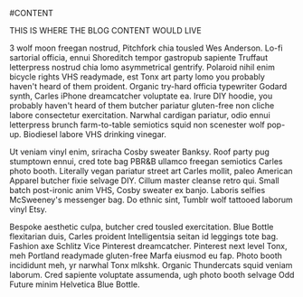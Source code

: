 
#CONTENT

THIS IS WHERE THE BLOG CONTENT WOULD LIVE
	
	
3 wolf moon freegan nostrud, Pitchfork chia tousled Wes Anderson. Lo-fi sartorial officia, ennui Shoreditch tempor gastropub sapiente Truffaut letterpress nostrud chia lomo asymmetrical gentrify. Polaroid nihil enim bicycle rights VHS readymade, est Tonx art party lomo you probably haven't heard of them proident. Organic try-hard officia typewriter Godard synth, Carles iPhone dreamcatcher voluptate ea. Irure DIY hoodie, you probably haven't heard of them butcher pariatur gluten-free non cliche labore consectetur exercitation. Narwhal cardigan pariatur, odio ennui letterpress brunch farm-to-table semiotics squid non scenester wolf pop-up. Biodiesel labore VHS drinking vinegar.

Ut veniam vinyl enim, sriracha Cosby sweater Banksy. Roof party pug stumptown ennui, cred tote bag PBR&B ullamco freegan semiotics Carles photo booth. Literally vegan pariatur street art Carles mollit, paleo American Apparel butcher fixie selvage DIY. Cillum master cleanse retro qui. Small batch post-ironic anim VHS, Cosby sweater ex banjo. Laboris selfies McSweeney's messenger bag. Do ethnic sint, Tumblr wolf tattooed laborum vinyl Etsy.

Bespoke aesthetic culpa, butcher cred tousled exercitation. Blue Bottle flexitarian duis, Carles proident Intelligentsia seitan id leggings tote bag. Fashion axe Schlitz Vice Pinterest dreamcatcher. Pinterest next level Tonx, meh Portland readymade gluten-free Marfa eiusmod eu fap. Photo booth incididunt meh, yr narwhal Tonx mlkshk. Organic Thundercats squid veniam laborum. Cred sapiente voluptate assumenda, ugh photo booth selvage Odd Future minim Helvetica Blue Bottle.